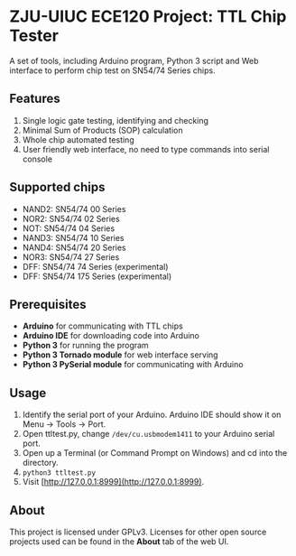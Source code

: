 # ZJU-UIUC ECE120 Project: TTL Chip Tester
A set of tools, including Arduino program, Python 3 script and Web interface to perform chip test on SN54/74 Series chips.

## Features
1. Single logic gate testing, identifying and checking
2. Minimal Sum of Products (SOP) calculation
3. Whole chip automated testing
4. User friendly web interface, no need to type commands into serial console

## Supported chips
- NAND2: SN54/74 00 Series
- NOR2: SN54/74 02 Series
- NOT: SN54/74 04 Series
- NAND3: SN54/74 10 Series
- NAND4: SN54/74 20 Series
- NOR3: SN54/74 27 Series
- DFF: SN54/74 74 Series (experimental)
- DFF: SN54/74 175 Series (experimental)

## Prerequisites
- **Arduino** for communicating with TTL chips
- **Arduino IDE** for downloading code into Arduino
- **Python 3** for running the program
- **Python 3 Tornado module** for web interface serving
- **Python 3 PySerial module** for communicating with Arduino

## Usage
1. Identify the serial port of your Arduino. Arduino IDE should show it on Menu -> Tools -> Port.
2. Open ttltest.py, change `/dev/cu.usbmodem1411` to your Arduino serial port.
3. Open up a Terminal (or Command Prompt on Windows) and cd into the directory.
4. `python3 ttltest.py`
5. Visit [http://127.0.0.1:8999](http://127.0.0.1:8999).

## About
This project is licensed under GPLv3. Licenses for other open source projects used can be found in the **About** tab of the web UI.